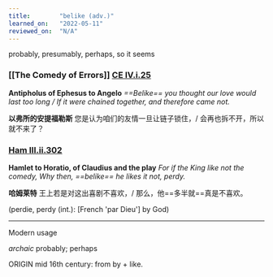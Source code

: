 ```yaml
---
title:        "belike (adv.)"
learned_on:   "2022-05-11"
reviewed_on:  "N/A"
---
```


probably, presumably, perhaps, so it seems

### [[The Comedy of Errors]] [CE IV.i.25](https://www.shakespeareswords.com/Public/Play.aspx?Act=4&Scene=1&WorkId=1#113587)

**Antipholus of Ephesus to Angelo** *==Belike== you thought our love would last too long / If it were chained together, and therefore came not.*

**以弗所的安提福勒斯** 您是认为咱们的友情一旦让链子锁住，/ 会再也拆不开，所以就不来了？

### [Ham III.ii.302](https://www.shakespeareswords.com/Public/Play.aspx?Act=3&Scene=2&WorkId=2#117731)

**Hamlet to Horatio, of Claudius and the play** *For if the King like not the comedy, Why then, ==belike== he likes it not, perdy.*

**哈姆莱特** 王上若是对这出喜剧不喜欢，/ 那么，他==多半就==真是不喜欢。

(perdie, perdy (int.): \[French 'par Dieu'\] by God)

-----

Modern usage

*archaic* probably; perhaps

ORIGIN mid 16th century: from by + like.
